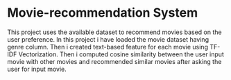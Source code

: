 # Movie-recommendation System
This project uses the available dataset to recommend movies based on the user preference.
In this project i have loaded the movie dataset having genre column.
Then i created text-based feature for each movie using TF-IDF Vectorization.
Then i computed cosine similarity between the user input movie with other movies and recommended similar movies after asking the user for input movie.
